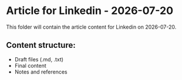 # Article for Linkedin - 2026-07-20

This folder will contain the article content for Linkedin on 2026-07-20.

## Content structure:
- Draft files (.md, .txt)
- Final content
- Notes and references
